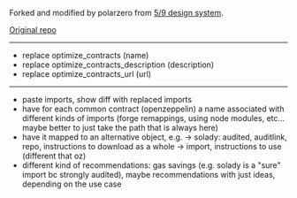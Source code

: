 Forked and modified by polarzero from [5/9 design system](https://fiveoutofnine.com).

[Original repo](https://github.com/fiveoutofnine/www)

---

- replace optimize_contracts (name)
- replace optimize_contracts_description (description)
- replace optimize_contracts_url (url)

---

- paste imports, show diff with replaced imports
- have for each common contract (openzeppelin) a name associated with different kinds of imports (forge remappings, using node modules, etc... maybe better to just take the path that is always here)
- have it mapped to an alternative object, e.g.
  -> solady: audited, auditlink, repo, instructions to download as a whole
  -> import, instructions to use (different that oz)
- different kind of recommendations: gas savings (e.g. solady is a "sure" import bc strongly audited), maybe recommendations with just ideas, depending on the use case
